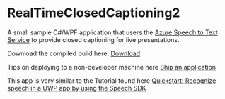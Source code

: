 # RealTimeClosedCaptioning2

A small sample C#/WPF application that users the [Azure Speech to Text Service](https://azure.microsoft.com/en-us/services/cognitive-services/speech-to-text/) to provide closed captioning for live presentations. 

Download the compiled build here: [Download](https://rtccappcode.blob.core.windows.net/releases/RTCC.zip)

Tips on deploying to a non-developer machine here [Ship an application](https://docs.microsoft.com/en-us/azure/cognitive-services/speech-service/ship-application)

This app is very similar to the Tutorial found here [Quickstart: Recognize speech in a UWP app by using the Speech SDK](https://docs.microsoft.com/en-us/azure/cognitive-services/speech-service/quickstart-csharp-uwp)

